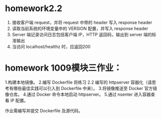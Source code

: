 # homework2.2 
1. 接收客户端 request，并将 request 中带的 header 写入 response header
2. 读取当前系统的环境变量中的 VERSION 配置，并写入 response header
3. Server 端记录访问日志包括客户端 IP，HTTP 返回码，输出到 server 端的标准输出
4. 当访问 localhost/healthz 时，应返回200


# homework 1009模块三作业：
1.构建本地镜像。
2.编写 Dockerfile 将练习 2.2 编写的 httpserver 容器化（请思考有哪些最佳实践可以引入到 Dockerfile 中来）。
3.将镜像推送至 Docker 官方镜像仓库。
4.通过 Docker 命令本地启动 httpserver。
5.通过 nsenter 进入容器查看 IP 配置。

作业需编写并提交 Dockerfile 及源代码。